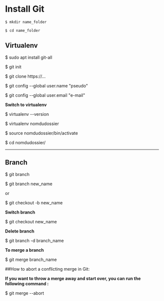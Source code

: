 # Install Git

`$ mkdir name_folder`

`$ cd name_folder`


## Virtualenv

$ sudo apt install git-all

$ git init

$ git clone https://...

$ git config --global user.name "pseudo"

$ git config --global user.email "e-mail"

**Switch to virtualenv**

$ virtualenv --version

$ virtualenv nomdudossier 

$ source nomdudossier/bin/activate

$ cd nomdudossier/

---

## Branch

$ git branch

$ git branch new_name

or

$ git checkout -b new_name

**Switch branch**

$ git checkout new_name

**Delete branch**

$ git branch -d branch_name

**To merge a branch**

$ git merge branch_name

##How to abort a conflicting merge in Git:

**If you want to throw a merge away and start over, you can run the following command :**

$ git merge --abort
